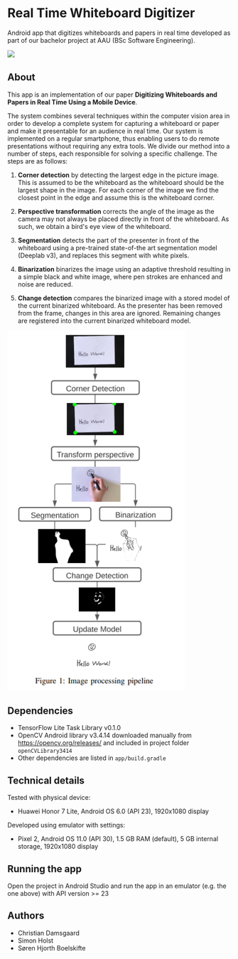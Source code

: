 # Real Time Whiteboard Digitizer

Android app that digitizes whiteboards and papers in real time developed as part of our bachelor project at AAU (BSc Software Engineering).

<img src="./doc/demo.gif" width="600" />

## About

This app is an implementation of our paper **Digitizing Whiteboards and Papers in Real Time Using a Mobile Device**.

The system combines several techniques within the computer vision area in order to develop a complete system for capturing a whiteboard or paper and make it presentable for an audience in real time. Our system is implemented on a regular smartphone, thus enabling users to do remote presentations without requiring any extra tools. We divide our method into a number of steps, each responsible for solving a specific challenge. The steps are as follows:

1. **Corner detection** by detecting the largest edge in the picture image. This is assumed to be the whiteboard as the whiteboard should be the largest shape in the image. For each corner of the image we find the closest point in the edge and assume this is the whiteboard corner.
2. **Perspective transformation** corrects the angle of the image as the camera may not always be placed directly in front of the whiteboard. As such, we obtain a bird's eye view of the whiteboard.

3. **Segmentation** detects the part of the presenter in front of the whiteboard using a pre-trained state-of-the art segmentation model (Deeplab v3), and replaces this segment with white pixels.

4. **Binarization** binarizes the image using an adaptive threshold resulting in a simple black and white image, where pen strokes are enhanced and noise are reduced.

5. **Change detection** compares the binarized image with a stored model of the current binarized whiteboard. As the presenter has been removed from the frame, changes in this area are ignored. Remaining changes are registered into the current binarized whiteboard model.

<img src="./doc/image_processing_pipeline.png" width="400" />

## Dependencies

- TensorFlow Lite Task Library v0.1.0
- OpenCV Android library v3.4.14 downloaded manually from https://opencv.org/releases/ and included in project folder `openCVLibrary3414`
- Other dependencies are listed in `app/build.gradle`

## Technical details

Tested with physical device:

- Huawei Honor 7 Lite, Android OS 6.0 (API 23), 1920x1080 display

Developed using emulator with settings:

- Pixel 2, Android OS 11.0 (API 30), 1.5 GB RAM (default), 5 GB internal storage, 1920x1080 display

## Running the app

Open the project in Android Studio and run the app in an emulator (e.g. the one above) with API version >= 23

## Authors

- Christian Damsgaard
- Simon Holst
- Søren Hjorth Boelskifte
